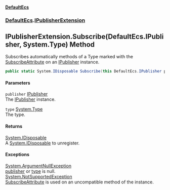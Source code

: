 #### [DefaultEcs](./index.md 'index')
### [DefaultEcs](./DefaultEcs.md 'DefaultEcs').[IPublisherExtension](./DefaultEcs-IPublisherExtension.md 'DefaultEcs.IPublisherExtension')
## IPublisherExtension.Subscribe(DefaultEcs.IPublisher, System.Type) Method
Subscribes automatically methods of a Type marked with the [SubscribeAttribute](./DefaultEcs-SubscribeAttribute.md 'DefaultEcs.SubscribeAttribute') on an [IPublisher](./DefaultEcs-IPublisher.md 'DefaultEcs.IPublisher') instance.  
```C#
public static System.IDisposable Subscribe(this DefaultEcs.IPublisher publisher, System.Type type);
```
#### Parameters
<a name='DefaultEcs-IPublisherExtension-Subscribe(DefaultEcs-IPublisher_System-Type)-publisher'></a>
`publisher` [IPublisher](./DefaultEcs-IPublisher.md 'DefaultEcs.IPublisher')  
The [IPublisher](./DefaultEcs-IPublisher.md 'DefaultEcs.IPublisher') instance.  
  
<a name='DefaultEcs-IPublisherExtension-Subscribe(DefaultEcs-IPublisher_System-Type)-type'></a>
`type` [System.Type](https://docs.microsoft.com/en-us/dotnet/api/System.Type 'System.Type')  
The type.  
  
#### Returns
[System.IDisposable](https://docs.microsoft.com/en-us/dotnet/api/System.IDisposable 'System.IDisposable')  
A [System.IDisposable](https://docs.microsoft.com/en-us/dotnet/api/System.IDisposable 'System.IDisposable') to unregister.  
#### Exceptions
[System.ArgumentNullException](https://docs.microsoft.com/en-us/dotnet/api/System.ArgumentNullException 'System.ArgumentNullException')  
[publisher](#DefaultEcs-IPublisherExtension-Subscribe(DefaultEcs-IPublisher_System-Type)-publisher 'DefaultEcs.IPublisherExtension.Subscribe(DefaultEcs.IPublisher, System.Type).publisher') or [type](#DefaultEcs-IPublisherExtension-Subscribe(DefaultEcs-IPublisher_System-Type)-type 'DefaultEcs.IPublisherExtension.Subscribe(DefaultEcs.IPublisher, System.Type).type') is null.  
[System.NotSupportedException](https://docs.microsoft.com/en-us/dotnet/api/System.NotSupportedException 'System.NotSupportedException')  
[SubscribeAttribute](./DefaultEcs-SubscribeAttribute.md 'DefaultEcs.SubscribeAttribute') is used on an uncompatible method of the instance.  
